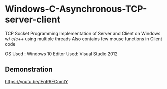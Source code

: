 # Windows-C-Asynchronous-TCP-server-client
TCP Socket Programming Implementation of Server and Client on Windows w/ c/c++ using multiple threads
Also contains few mouse functions in Client code

OS Used : Windows 10
Editor Used: Visual Studio 2012

## Demonstration

https://youtu.be/lEqR6ECnmtY
